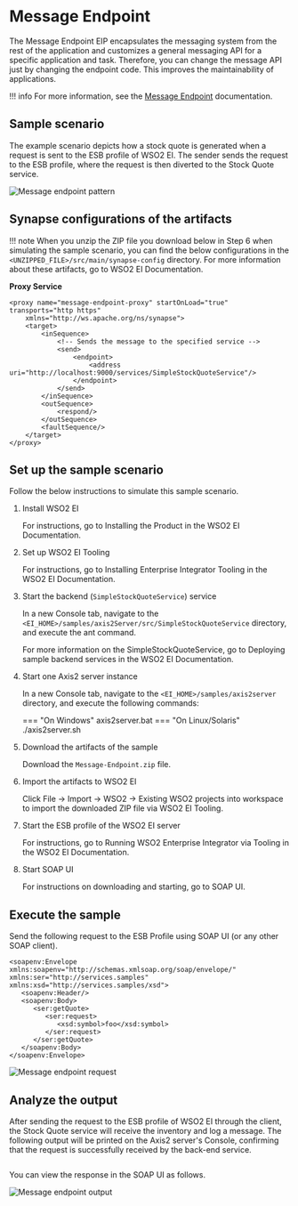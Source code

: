 # Message Endpoint

The Message Endpoint EIP encapsulates the messaging system from the rest of the application and customizes a general messaging API for a specific application and task. Therefore, you can change the message API just by changing the endpoint code. This improves the maintainability of applications.

!!! info 
    For more information, see the [Message Endpoint](https://www.enterpriseintegrationpatterns.com/patterns/messaging/MessageEndpoint.html) documentation.

## Sample scenario

The example scenario depicts how a stock quote is generated when a request is sent to the ESB profile of WSO2 EI. The sender sends the request to the ESB profile, where the request is then diverted to the Stock Quote service. 

![Message endpoint pattern]({{base_path}}/assets/img/learn/enterprise-integration-patterns/messaging-systems/message-endpoint-pattern.png)

## Synapse configurations of the artifacts

!!! note
    When you unzip the ZIP file you download below in Step 6 when simulating the sample scenario, you can find the below configurations in the `<UNZIPPED_FILE>/src/main/synapse-config` directory. For more information about these artifacts, go to WSO2 EI Documentation.

**Proxy Service**

```
<proxy name="message-endpoint-proxy" startOnLoad="true" transports="http https"
    xmlns="http://ws.apache.org/ns/synapse">
    <target>
        <inSequence>
            <!-- Sends the message to the specified service -->
            <send>
                <endpoint>
                    <address uri="http://localhost:9000/services/SimpleStockQuoteService"/>
                </endpoint>
            </send>
        </inSequence>
        <outSequence>
            <respond/>
        </outSequence>
        <faultSequence/>
    </target>
</proxy>
```

## Set up the sample scenario

Follow the below instructions to simulate this sample scenario.

1. Install WSO2 EI

    For instructions, go to Installing the Product in the WSO2 EI Documentation.

2. Set up WSO2 EI Tooling

    For instructions, go to Installing Enterprise Integrator Tooling in the WSO2 EI Documentation.

3. Start the backend (`SimpleStockQuoteService`) service

    In a new Console tab, navigate to the `<EI_HOME>/samples/axis2Server/src/SimpleStockQuoteService` directory, and execute the ant command.

    For more information on the SimpleStockQuoteService, go to Deploying sample backend services in the WSO2 EI Documentation.

4. Start one Axis2 server instance

    In a new Console tab, navigate to the `<EI_HOME>/samples/axis2server` directory, and execute the following commands:

    === "On Windows"
          axis2server.bat
    === "On Linux/Solaris"
          ./axis2server.sh

5. Download the artifacts of the sample

    Download the `Message-Endpoint.zip` file.

6. Import the artifacts to WSO2 EI

    Click File -> Import -> WSO2 -> Existing WSO2 projects into workspace to import the downloaded ZIP file via WSO2 EI Tooling.

7. Start the ESB profile of the WSO2 EI server

    For instructions, go to Running WSO2 Enterprise Integrator via Tooling in the WSO2 EI Documentation.

8. Start SOAP UI

    For instructions on downloading and starting, go to SOAP UI.

## Execute the sample

Send the following request to the ESB Profile using SOAP UI (or any other SOAP client).

```
<soapenv:Envelope xmlns:soapenv="http://schemas.xmlsoap.org/soap/envelope/" xmlns:ser="http://services.samples" xmlns:xsd="http://services.samples/xsd">
   <soapenv:Header/>
   <soapenv:Body>
      <ser:getQuote>   
         <ser:request>         
            <xsd:symbol>foo</xsd:symbol>
         </ser:request>        
      </ser:getQuote>
   </soapenv:Body>
</soapenv:Envelope>
```

![Message endpoint request]({{base_path}}/assets/img/learn/enterprise-integration-patterns/messaging-systems/message-endpoint-request.png)

## Analyze the output

After sending the request to the ESB profile of WSO2 EI through the client, the Stock Quote service will receive the inventory and log a message. The following output will be printed on the Axis2 server's Console, confirming that  the request is successfully received by the back-end service.

```

```

You can view the response in the SOAP UI as follows. 

![Message endpoint output]({{base_path}}/assets/img/learn/enterprise-integration-patterns/messaging-systems/message-endpoint-output.png)
